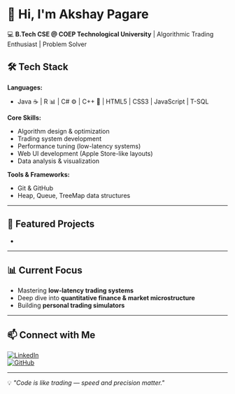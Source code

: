 # 👋 Hi, I'm Akshay Pagare  

💻 **B.Tech CSE @ COEP Technological University** | Algorithmic Trading Enthusiast | Problem Solver  

## 🛠 Tech Stack  

**Languages:**  
- Java ☕ | R 📊 | C# ⚙️ | C++ 🚀 | HTML5 | CSS3 | JavaScript | T-SQL  

**Core Skills:**  
- Algorithm design & optimization  
- Trading system development  
- Performance tuning (low-latency systems)  
- Web UI development (Apple Store-like layouts)  
- Data analysis & visualization  

**Tools & Frameworks:**  
- Git & GitHub  
- Heap, Queue, TreeMap data structures  

---

## 📂 Featured Projects  

-

---

## 📊 Current Focus  
- Mastering **low-latency trading systems**  
- Deep dive into **quantitative finance & market microstructure**  
- Building **personal trading simulators**  

---

## 📫 Connect with Me  
[![LinkedIn](https://img.shields.io/badge/LinkedIn-blue?style=flat&logo=linkedin)](https://linkedin.com/in/akshaypagare)  
[![GitHub](https://img.shields.io/badge/GitHub-black?style=flat&logo=github)](https://github.com/Akshaypa91)  

---
💡 *"Code is like trading — speed and precision matter."*  
